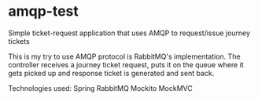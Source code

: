 # amqp-test
Simple ticket-request application that uses AMQP to request/issue journey tickets

This is my try to use AMQP protocol is RabbitMQ's implementation. 
The controller receives a journey ticket request, puts it on the queue where it gets picked up and response ticket is generated and sent back. 

Technologies used:
Spring
RabbitMQ
Mockito
MockMVC
